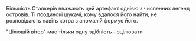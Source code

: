 Більшість Сталкерів вважають цей артефакт однією з численних легенд островів.
Ті поодинокі шукачі, кому вдалося його найти, не розповідають навіть котра з аномалій формує його.

"Цілюшій вітер" має тільки одну здібність - зцілювати 
